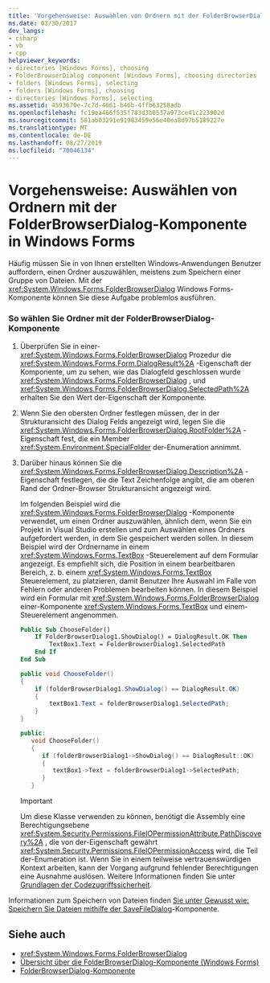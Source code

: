 ```yaml
---
title: 'Vorgehensweise: Auswählen von Ordnern mit der FolderBrowserDialog-Komponente in Windows Forms'
ms.date: 03/30/2017
dev_langs:
- csharp
- vb
- cpp
helpviewer_keywords:
- directories [Windows Forms], choosing
- FolderBrowserDialog component [Windows Forms], choosing directories
- folders [Windows Forms], selecting
- folders [Windows Forms], choosing
- directories [Windows Forms], selecting
ms.assetid: 4593670e-7c7d-4661-b46b-4ffb63258adb
ms.openlocfilehash: fc19ea466f535f783d3b0537a973ce41c223902d
ms.sourcegitcommit: 581ab03291e91983459e56e40ea8d97b5189227e
ms.translationtype: MT
ms.contentlocale: de-DE
ms.lasthandoff: 08/27/2019
ms.locfileid: "70046134"
---
```

# <a name="how-to-choose-folders-with-the-windows-forms-folderbrowserdialog-component"></a>Vorgehensweise: Auswählen von Ordnern mit der FolderBrowserDialog-Komponente in Windows Forms

Häufig müssen Sie in von Ihnen erstellten Windows-Anwendungen Benutzer auffordern, einen Ordner auszuwählen, meistens zum Speichern einer Gruppe von Dateien. Mit der <xref:System.Windows.Forms.FolderBrowserDialog> Windows Forms-Komponente können Sie diese Aufgabe problemlos ausführen.

### <a name="to-choose-folders-with-the-folderbrowserdialog-component"></a>So wählen Sie Ordner mit der FolderBrowserDialog-Komponente

1. Überprüfen Sie in einer- <xref:System.Windows.Forms.FolderBrowserDialog> Prozedur die <xref:System.Windows.Forms.Form.DialogResult%2A> -Eigenschaft der Komponente, um zu sehen, wie das Dialogfeld geschlossen wurde <xref:System.Windows.Forms.FolderBrowserDialog> , und <xref:System.Windows.Forms.FolderBrowserDialog.SelectedPath%2A> erhalten Sie den Wert der-Eigenschaft der Komponente.

2. Wenn Sie den obersten Ordner festlegen müssen, der in der Strukturansicht des Dialog Felds angezeigt wird, legen Sie die <xref:System.Windows.Forms.FolderBrowserDialog.RootFolder%2A> -Eigenschaft fest, die ein Member <xref:System.Environment.SpecialFolder> der-Enumeration annimmt.

3. Darüber hinaus können Sie die <xref:System.Windows.Forms.FolderBrowserDialog.Description%2A> -Eigenschaft festlegen, die die Text Zeichenfolge angibt, die am oberen Rand der Ordner-Browser Strukturansicht angezeigt wird.

    Im folgenden Beispiel wird die <xref:System.Windows.Forms.FolderBrowserDialog> -Komponente verwendet, um einen Ordner auszuwählen, ähnlich dem, wenn Sie ein Projekt in Visual Studio erstellen und zum Auswählen eines Ordners aufgefordert werden, in dem Sie gespeichert werden sollen. In diesem Beispiel wird der Ordnername in einem <xref:System.Windows.Forms.TextBox> -Steuerelement auf dem Formular angezeigt. Es empfiehlt sich, die Position in einem bearbeitbaren Bereich, z. b. einem <xref:System.Windows.Forms.TextBox> Steuerelement, zu platzieren, damit Benutzer Ihre Auswahl im Falle von Fehlern oder anderen Problemen bearbeiten können. In diesem Beispiel wird ein Formular mit <xref:System.Windows.Forms.FolderBrowserDialog> einer-Komponente <xref:System.Windows.Forms.TextBox> und einem-Steuerelement angenommen.

    ```vb
    Public Sub ChooseFolder()
        If FolderBrowserDialog1.ShowDialog() = DialogResult.OK Then
            TextBox1.Text = FolderBrowserDialog1.SelectedPath
        End If
    End Sub
    ```

    ```csharp
    public void ChooseFolder()
    {
        if (folderBrowserDialog1.ShowDialog() == DialogResult.OK)
        {
            textBox1.Text = folderBrowserDialog1.SelectedPath;
        }
    }
    ```

    ```cpp
    public:
       void ChooseFolder()
       {
          if (folderBrowserDialog1->ShowDialog() == DialogResult::OK)
          {
             textBox1->Text = folderBrowserDialog1->SelectedPath;
          }
       }
    ```

    > [!IMPORTANT]
    > Um diese Klasse verwenden zu können, benötigt die Assembly eine Berechtigungsebene <xref:System.Security.Permissions.FileIOPermissionAttribute.PathDiscovery%2A> , die von der-Eigenschaft gewährt <xref:System.Security.Permissions.FileIOPermissionAccess> wird, die Teil der-Enumeration ist. Wenn Sie in einem teilweise vertrauenswürdigen Kontext arbeiten, kann der Vorgang aufgrund fehlender Berechtigungen eine Ausnahme auslösen. Weitere Informationen finden Sie unter [Grundlagen der Codezugriffssicherheit](../../misc/code-access-security-basics.md).

Informationen zum Speichern von Dateien finden [Sie unter Gewusst wie: Speichern Sie Dateien mithilfe der SaveFileDialog](how-to-save-files-using-the-savefiledialog-component.md)-Komponente.

## <a name="see-also"></a>Siehe auch

- <xref:System.Windows.Forms.FolderBrowserDialog>
- [Übersicht über die FolderBrowserDialog-Komponente (Windows Forms)](folderbrowserdialog-component-overview-windows-forms.md)
- [FolderBrowserDialog-Komponente](folderbrowserdialog-component-windows-forms.md)
